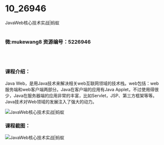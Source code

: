 # 10_26946
JavaWeb核心技术实战|蚂蚁
<br/></br>
<h3>微:mukewang8 资源编号：5226946</h3>
<br/></br>
<h3>课程介绍：</h3>
<p>Java Web，是用Java技术来解决相关web互联网领域的技术栈。web包括：web服务端和web客户端两部分。Java在客户端的应用有Java Applet，不过使用得很少，Java在服务器端的应用非常的丰富，比如Servlet，JSP、第三方框架等等。Java技术对Web领域的发展注入了强大的动力。</p>
<p><img src="https://www.ko996.com/wp-content/uploads/img/2022/10/1-38.png" alt="JavaWeb核心技术实战|蚂蚁"></p>
<div class="info-desc">
<h3>课程截图：</h3>
<p><img src="https://www.ko996.com/wp-content/uploads/img/2022/10/2-38.png" alt="JavaWeb核心技术实战|蚂蚁"></p>


			
</div>
